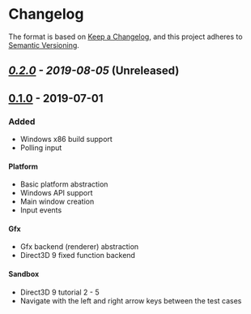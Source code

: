 # Changelog
The format is based on [Keep a Changelog](https://keepachangelog.com/en/1.0.0/),
and this project adheres to [Semantic Versioning](https://semver.org/spec/v2.0.0.html).

## *[0.2.0] - 2019-08-05* (**Unreleased**)

## [0.1.0] - 2019-07-01
### Added
- Windows x86 build support
- Polling input

#### Platform
- Basic platform abstraction
- Windows API support
- Main window creation
- Input events

#### Gfx
- Gfx backend (renderer) abstraction
- Direct3D 9 fixed function backend

#### Sandbox
- Direct3D 9 tutorial 2 - 5
- Navigate with the left and right arrow keys between the test cases

[0.2.0]: https://github.com/juli27/basaltcpp/compare/v0.1.0...HEAD
[0.1.0]: https://github.com/juli27/basaltcpp/releases/tag/v0.1.0
